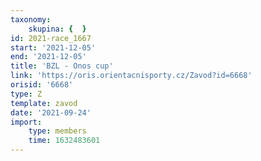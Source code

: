 ```yaml
---
taxonomy:
    skupina: {  }
id: 2021-race_1667
start: '2021-12-05'
end: '2021-12-05'
title: 'BZL - Onos cup'
link: 'https://oris.orientacnisporty.cz/Zavod?id=6668'
orisid: '6668'
type: Z
template: zavod
date: '2021-09-24'
import:
    type: members
    time: 1632483601
---
```


